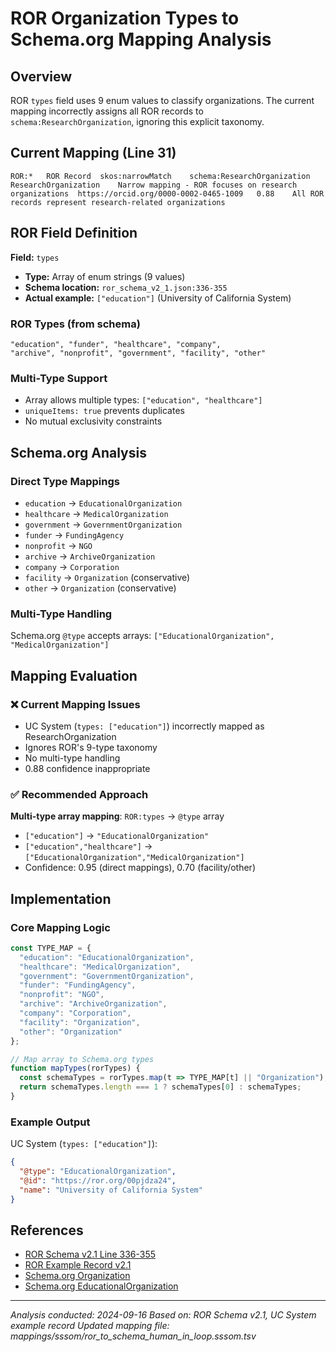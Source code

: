 # ROR Organization Types to Schema.org Mapping Analysis

## Overview

ROR `types` field uses 9 enum values to classify organizations. The current mapping incorrectly assigns all ROR records to `schema:ResearchOrganization`, ignoring this explicit taxonomy.

## Current Mapping (Line 31)

```tsv
ROR:*	ROR Record	skos:narrowMatch	schema:ResearchOrganization	ResearchOrganization	Narrow mapping - ROR focuses on research organizations	https://orcid.org/0000-0002-0465-1009	0.88	All ROR records represent research-related organizations
```

## ROR Field Definition

**Field:** `types`
- **Type:** Array of enum strings (9 values)
- **Schema location:** `ror_schema_v2_1.json:336-355`
- **Actual example:** `["education"]` (University of California System)

### ROR Types (from schema)

```
"education", "funder", "healthcare", "company",
"archive", "nonprofit", "government", "facility", "other"
```

### Multi-Type Support

- Array allows multiple types: `["education", "healthcare"]`
- `uniqueItems: true` prevents duplicates
- No mutual exclusivity constraints

## Schema.org Analysis

### Direct Type Mappings

- `education` → `EducationalOrganization`
- `healthcare` → `MedicalOrganization`
- `government` → `GovernmentOrganization`
- `funder` → `FundingAgency`
- `nonprofit` → `NGO`
- `archive` → `ArchiveOrganization`
- `company` → `Corporation`
- `facility` → `Organization` (conservative)
- `other` → `Organization` (conservative)

### Multi-Type Handling

Schema.org `@type` accepts arrays: `["EducationalOrganization", "MedicalOrganization"]`

## Mapping Evaluation

### ❌ Current Mapping Issues

- UC System (`types: ["education"]`) incorrectly mapped as ResearchOrganization
- Ignores ROR's 9-type taxonomy
- No multi-type handling
- 0.88 confidence inappropriate

### ✅ Recommended Approach

**Multi-type array mapping**: `ROR:types` → `@type` array

- `["education"]` → `"EducationalOrganization"`
- `["education","healthcare"]` → `["EducationalOrganization","MedicalOrganization"]`
- Confidence: 0.95 (direct mappings), 0.70 (facility/other)

## Implementation

### Core Mapping Logic

```javascript
const TYPE_MAP = {
  "education": "EducationalOrganization",
  "healthcare": "MedicalOrganization",
  "government": "GovernmentOrganization",
  "funder": "FundingAgency",
  "nonprofit": "NGO",
  "archive": "ArchiveOrganization",
  "company": "Corporation",
  "facility": "Organization",
  "other": "Organization"
};

// Map array to Schema.org types
function mapTypes(rorTypes) {
  const schemaTypes = rorTypes.map(t => TYPE_MAP[t] || "Organization");
  return schemaTypes.length === 1 ? schemaTypes[0] : schemaTypes;
}
```

### Example Output

UC System (`types: ["education"]`):
```json
{
  "@type": "EducationalOrganization",
  "@id": "https://ror.org/00pjdza24",
  "name": "University of California System"
}
```

## References

- [ROR Schema v2.1 Line 336-355](../context/ror/ror_schema_v2_1.json)
- [ROR Example Record v2.1](../context/ror_examples/example_record_v2_1.json)
- [Schema.org Organization](https://schema.org/Organization)
- [Schema.org EducationalOrganization](https://schema.org/EducationalOrganization)

---

*Analysis conducted: 2024-09-16*
*Based on: ROR Schema v2.1, UC System example record*
*Updated mapping file: mappings/sssom/ror_to_schema_human_in_loop.sssom.tsv*